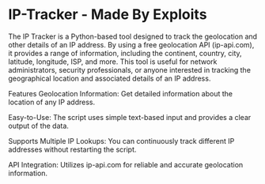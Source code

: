 # IP-Tracker - Made By Exploits
The IP Tracker is a Python-based tool designed to track the geolocation and other details of an IP address. By using a free geolocation API (ip-api.com), it provides a range of information, including the continent, country, city, latitude, longitude, ISP, and more. This tool is useful for network administrators, security professionals, or anyone interested in tracking the geographical location and associated details of an IP address.

Features
Geolocation Information: Get detailed information about the location of any IP address.

Easy-to-Use: The script uses simple text-based input and provides a clear output of the data.

Supports Multiple IP Lookups: You can continuously track different IP addresses without restarting the script.

API Integration: Utilizes ip-api.com for reliable and accurate geolocation information.

